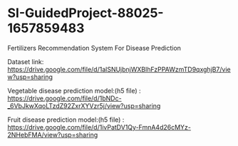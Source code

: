 # SI-GuidedProject-88025-1657859483
Fertilizers Recommendation System For Disease Prediction

Dataset link: https://drive.google.com/file/d/1alSNUjbnjWXBlhFzPPAWzmTD9qxghjB7/view?usp=sharing

Vegetable disease prediction model:(h5 file) : https://drive.google.com/file/d/1bNDc-_6VbJkwXqoLTzdZ92ZxrXYVzr5j/view?usp=sharing

Fruit disease prediction model:(h5 file) : https://drive.google.com/file/d/1ivPatDV1Qy-FmnA4d26cMYz-2NHebFMA/view?usp=sharing
